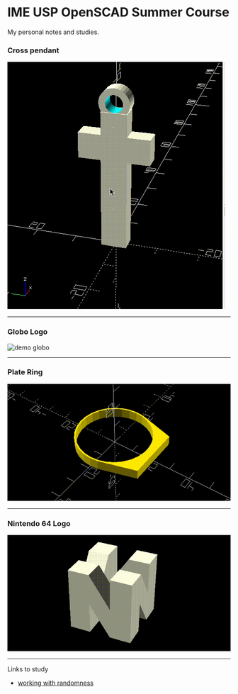 # IME USP OpenSCAD Summer Course

My personal notes and studies.

### Cross pendant

![demo cross](./images/cross.gif)

---

### Globo Logo

![demo globo](./images/globo.gif)

---

### Plate Ring

![demo plate ring](./images/plate-ring.gif)

---

### Nintendo 64 Logo

![N64 logo](./images/N64.gif)

---

Links to study

* [working with randomness](https://mathgrrl.com/hacktastic/2019/03/randomizer/)
